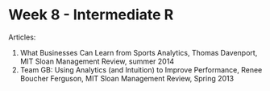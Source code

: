 # Week 8 - Intermediate R

Articles:

1. What Businesses Can Learn from Sports Analytics, Thomas Davenport, MIT Sloan Management Review, summer 2014
2. Team GB: Using Analytics (and Intuition) to Improve Performance, Renee Boucher Ferguson, MIT Sloan Management Review, Spring 2013

